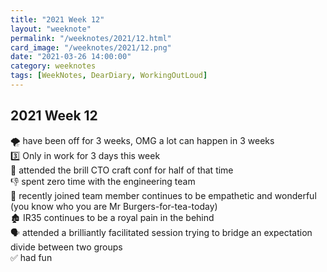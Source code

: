 ```yaml
---
title: "2021 Week 12"
layout: "weeknote"
permalink: "/weeknotes/2021/12.html"
card_image: "/weeknotes/2021/12.png"
date: "2021-03-26 14:00:00"
category: weeknotes
tags: [WeekNotes, DearDiary, WorkingOutLoud]
---
```


## 2021 Week 12

🌪 have been off for 3 weeks, OMG a lot can happen in 3 weeks<br/>
3️⃣ Only in work for 3 days this week<br/>
🤩 attended the brill CTO craft conf for half of that time <br/>
👎 spent zero time with the engineering team <br />
🤗 recently joined team member continues to be empathetic and wonderful (you know who you are Mr Burgers-for-tea-today) <br />
🏚 IR35 continues to be a royal pain in the behind<br/>
🗣 attended a brilliantly facilitated session trying to bridge an expectation divide between two groups <br/>
✅ had fun
